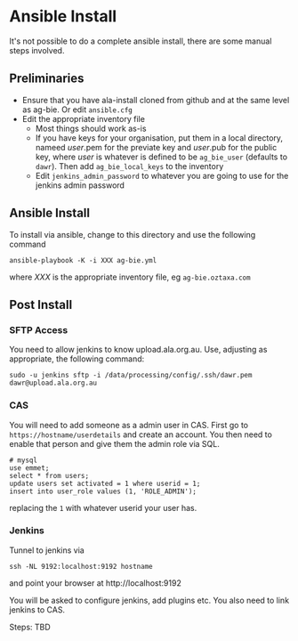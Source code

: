 # Ansible Install

It's not possible to do a complete ansible install, there are some manual steps involved.

## Preliminaries

* Ensure that you have ala-install cloned from github and at the same level as ag-bie. Or edit `ansible.cfg`
* Edit the appropriate inventory file
  * Most things should work as-is
  * If you have keys for your organisation, put them in a local directory, nameed *user*.pem for the previate key and *user*.pub for the public key, where *user* is whatever is defined to be `ag_bie_user` (defaults to `dawr`). Then add `ag_bie_local_keys` to the inventory
  * Edit `jenkins_admin_password` to whatever you are going to use for the jenkins admin password

## Ansible Install 

To install via ansible, change to this directory and use the following command

```$xslt
ansible-playbook -K -i XXX ag-bie.yml
```

where *XXX* is the appropriate inventory file, eg `ag-bie.oztaxa.com`

## Post Install

### SFTP Access

You need to allow jenkins to know upload.ala.org.au. Use, adjusting as appropriate, the following command:

```$xslt
sudo -u jenkins sftp -i /data/processing/config/.ssh/dawr.pem dawr@upload.ala.org.au
```

### CAS

You will need to add someone as a admin user in CAS. First go to `https://hostname/userdetails` and create an account.
You then need to enable that person and give them the admin role via SQL.

```aidl
# mysql
use emmet;
select * from users;
update users set activated = 1 where userid = 1;
insert into user_role values (1, 'ROLE_ADMIN');
```

replacing the `1` with whatever userid your user has.

### Jenkins

Tunnel to jenkins via

```$xslt
ssh -NL 9192:localhost:9192 hostname

```

and point your browser at http://localhost:9192

You will be asked to configure jenkins, add plugins etc. You also need to link jenkins to CAS.

Steps: TBD
